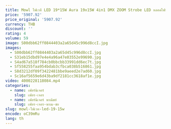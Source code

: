 ```yaml
---
title: Mowl ไฟเวที LED 19*15W Aura 19x15W 4in1 DMX ZOOM Strobe LED หลอดไฟหน้าเคลื่อนที่สำหรับดีเจบาร์ดิสโก้
price: '5907.92'
price_original: '5907.92'
currency: THB
discount: ''
rating: 4
volume: 59
image: S00dbb62ff0844403a2a65d45c996d8ccI.jpg
images:
  - S00dbb62ff0844403a2a65d45c996d8ccI.jpg
  - S31eb15dbd97e4e4a96a47e03552e99690.jpg
  - S4ad67a518f784cb0bbcbb33991dd6ec7t.jpg
  - Sf558255faa954bdab3cfbca038b516861.jpg
  - S8d3212df09f3422481bbe9aeed2e7ad60.jpg
  - Sc16af5659e6d43ba9df2181cc3618af1e.jpg
video: 4000228118084.mp4
categories:
  - name: เฟอร์นิเจอร์
    slug: เฟอร-เจอร
  - name: เฟอร์นิเจอร์ พาณิชย์
    slug: เฟอร-เจอร-พาณ-ชย
slug: mowl-ไฟเวท-led-19-15w
encode: oC39mRu
lang: th
---
```

  